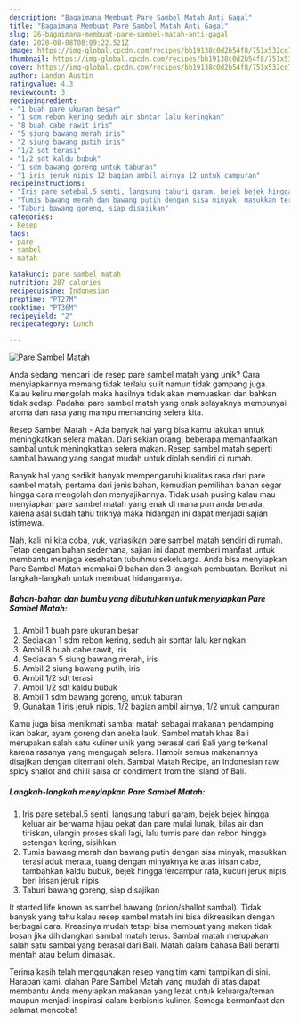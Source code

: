 ```yaml
---
description: "Bagaimana Membuat Pare Sambel Matah Anti Gagal"
title: "Bagaimana Membuat Pare Sambel Matah Anti Gagal"
slug: 26-bagaimana-membuat-pare-sambel-matah-anti-gagal
date: 2020-08-08T08:09:22.521Z
image: https://img-global.cpcdn.com/recipes/bb19138c0d2b54f8/751x532cq70/pare-sambel-matah-foto-resep-utama.jpg
thumbnail: https://img-global.cpcdn.com/recipes/bb19138c0d2b54f8/751x532cq70/pare-sambel-matah-foto-resep-utama.jpg
cover: https://img-global.cpcdn.com/recipes/bb19138c0d2b54f8/751x532cq70/pare-sambel-matah-foto-resep-utama.jpg
author: Landon Austin
ratingvalue: 4.3
reviewcount: 3
recipeingredient:
- "1 buah pare ukuran besar"
- "1 sdm rebon kering seduh air sbntar lalu keringkan"
- "8 buah cabe rawit iris"
- "5 siung bawang merah iris"
- "2 siung bawang putih iris"
- "1/2 sdt terasi"
- "1/2 sdt kaldu bubuk"
- "1 sdm bawang goreng untuk taburan"
- "1 iris jeruk nipis 12 bagian ambil airnya 12 untuk campuran"
recipeinstructions:
- "Iris pare setebal.5 senti, langsung taburi garam, bejek bejek hingga keluar air berwarna hijau pekat dan pare mulai lunak, bilas air dan tiriskan, ulangin proses skali lagi, lalu tumis pare dan rebon hingga setengah kering, sisihkan"
- "Tumis bawang merah dan bawang putih dengan sisa minyak, masukkan terasi aduk merata, tuang dengan minyaknya ke atas irisan cabe, tambahkan kaldu bubuk, bejek hingga tercampur rata, kucuri jeruk nipis, beri irisan jeruk nipis"
- "Taburi bawang goreng, siap disajikan"
categories:
- Resep
tags:
- pare
- sambel
- matah

katakunci: pare sambel matah 
nutrition: 287 calories
recipecuisine: Indonesian
preptime: "PT27M"
cooktime: "PT36M"
recipeyield: "2"
recipecategory: Lunch

---
```



![Pare Sambel Matah](https://img-global.cpcdn.com/recipes/bb19138c0d2b54f8/751x532cq70/pare-sambel-matah-foto-resep-utama.jpg)

Anda sedang mencari ide resep pare sambel matah yang unik? Cara menyiapkannya memang tidak terlalu sulit namun tidak gampang juga. Kalau keliru mengolah maka hasilnya tidak akan memuaskan dan bahkan tidak sedap. Padahal pare sambel matah yang enak selayaknya mempunyai aroma dan rasa yang mampu memancing selera kita.

Resep Sambel Matah - Ada banyak hal yang bisa kamu lakukan untuk meningkatkan selera makan. Dari sekian orang, beberapa memanfaatkan sambal untuk meningkatkan selera makan. Resep sambel matah seperti sambal bawang yang sangat mudah untuk diolah sendiri di rumah.

Banyak hal yang sedikit banyak mempengaruhi kualitas rasa dari pare sambel matah, pertama dari jenis bahan, kemudian pemilihan bahan segar hingga cara mengolah dan menyajikannya. Tidak usah pusing kalau mau menyiapkan pare sambel matah yang enak di mana pun anda berada, karena asal sudah tahu triknya maka hidangan ini dapat menjadi sajian istimewa.


Nah, kali ini kita coba, yuk, variasikan pare sambel matah sendiri di rumah. Tetap dengan bahan sederhana, sajian ini dapat memberi manfaat untuk membantu menjaga kesehatan tubuhmu sekeluarga. Anda bisa menyiapkan Pare Sambel Matah memakai 9 bahan dan 3 langkah pembuatan. Berikut ini langkah-langkah untuk membuat hidangannya.

<!--inarticleads1-->

##### Bahan-bahan dan bumbu yang dibutuhkan untuk menyiapkan Pare Sambel Matah:

1. Ambil 1 buah pare ukuran besar
1. Sediakan 1 sdm rebon kering, seduh air sbntar lalu keringkan
1. Ambil 8 buah cabe rawit, iris
1. Sediakan 5 siung bawang merah, iris
1. Ambil 2 siung bawang putih, iris
1. Ambil 1/2 sdt terasi
1. Ambil 1/2 sdt kaldu bubuk
1. Ambil 1 sdm bawang goreng, untuk taburan
1. Gunakan 1 iris jeruk nipis, 1/2 bagian ambil airnya, 1/2 untuk campuran


Kamu juga bisa menikmati sambal matah sebagai makanan pendamping ikan bakar, ayam goreng dan aneka lauk. Sambel matah khas Bali merupakan salah satu kuliner unik yang berasal dari Bali yang terkenal karena rasanya yang mengugah selera. Hampir semua makanannya disajikan dengan ditemani oleh. Sambal Matah Recipe, an Indonesian raw, spicy shallot and chilli salsa or condiment from the island of Bali. 

<!--inarticleads2-->

##### Langkah-langkah menyiapkan Pare Sambel Matah:

1. Iris pare setebal.5 senti, langsung taburi garam, bejek bejek hingga keluar air berwarna hijau pekat dan pare mulai lunak, bilas air dan tiriskan, ulangin proses skali lagi, lalu tumis pare dan rebon hingga setengah kering, sisihkan
1. Tumis bawang merah dan bawang putih dengan sisa minyak, masukkan terasi aduk merata, tuang dengan minyaknya ke atas irisan cabe, tambahkan kaldu bubuk, bejek hingga tercampur rata, kucuri jeruk nipis, beri irisan jeruk nipis
1. Taburi bawang goreng, siap disajikan


It started life known as sambel bawang (onion/shallot sambal). Tidak banyak yang tahu kalau resep sambel matah ini bisa dikreasikan dengan berbagai cara. Kreasinya mudah tetapi bisa membuat yang makan tidak bosan jika dihidangkan sambal matah terus. Sambal matah merupakan salah satu sambal yang berasal dari Bali. Matah dalam bahasa Bali berarti mentah atau belum dimasak. 

Terima kasih telah menggunakan resep yang tim kami tampilkan di sini. Harapan kami, olahan Pare Sambel Matah yang mudah di atas dapat membantu Anda menyiapkan makanan yang lezat untuk keluarga/teman maupun menjadi inspirasi dalam berbisnis kuliner. Semoga bermanfaat dan selamat mencoba!
